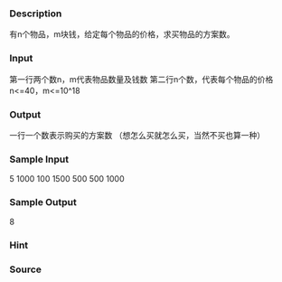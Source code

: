 
### Description
有n个物品，m块钱，给定每个物品的价格，求买物品的方案数。


### Input
第一行两个数n，m代表物品数量及钱数
第二行n个数，代表每个物品的价格
n<=40，m<=10^18


### Output
一行一个数表示购买的方案数
（想怎么买就怎么买，当然不买也算一种）


### Sample Input
5 1000
100 1500 500 500 1000
### Sample Output
8
### Hint

### Source
